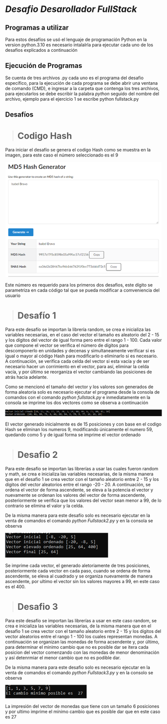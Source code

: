  # *Desafio Desarollador FullStack* 
 
 ## Programas a utilizar
 
 Para estos desafíos se usó el lenguaje de programación Python en la version python.3.10 
 es necesario intalalrla para ejecutar cada uno de los desafios explicados a continuación
 
 ## Ejecución de Programas
 
 Se cuenta de tres archivos .py cada uno es el programa del desafio específico, para la ejecución de cada programa se debe abrir una
 ventana de comando (CMD), e ingresar a la carpeta que contenga los tres archivos, para ejecutarlos se debe escribir la palabra
 *python* seguido del nombre del archivo, ejemplo para el ejercicio 1 se escribe python fullstack.py 
  
 ## Desafíos
 > # Codigo Hash 
 Para iniciar el desafío se genera el codigo Hash como se muestra en la imagen, para este caso el número seleccionado es el 9
 
 ![This is an image](https://github.com/Isabel10-Bravo/FullStack-developer-challenger/blob/bb4b65549f123f64da66f417efa0b81716f8536c/hasg%20generator.png)
 
 Este número es requerido para los primeros dos desafios, este dígito se parametriza en cada código tal que se pueda modificar a comveniencia del usuario
 
 
> # Desafío 1
Para este desafío se importan la librería random, se crea e inicializa las variables necesarias, en el caso del vector el tamaño es
aleatorio del 2 - 15 y los dígitos del vector de igual forma pero entre el rango 1 - 100. Cada valor que compone el vector se verifica el número de dígitos 
para descomponerlo en unidades y decenas y simultaneamente verificar si es igual o mayor al código Hash para modificarlo o eliminarlo si es necesario. 
A continuación, se verifica cada celda del vector si esta vacía y de ser necesario hacer un corrimiento en el vector, para así, eliminar la celda vacía, y por último se reorganiza el vector cambiando las posiciones de atrás hacia adelante.

Como se mencionó el tamaño del vector y los valores son generados de forma aleatoria solo es necesario ejecutar el programa desde la consola de comandos 
con el comando *python fullstack.py* e inmediatamente en la consola se imprime los dos vectores como se observa a continuación 

![This is an image](https://github.com/Isabel10-Bravo/FullStack-developer-challenger/blob/3ea043faa0b474df4807334427d83bd402eb8a82/Desafio1.PNG)

El vector generado inicialmente es de 15 posiciones y con base en el codigo Hash se eliminan los numeros 9, modificando únicamente el numero 59, quedando 
como 5 y de igual forma se imprime el vector ordenado

> # Desafio 2

Para este desafio se importan las librerías a usar las cuales fueron random y math, se crea e inicializa las variables necesarias, de la misma manera que en el 
desafio 1 se crea vector con el tamaño aleatorio entre 2 - 15 y los dígitos del vector aleatorios entre el rango -20 - 20. A continuación, 
se ordena el vector de forma ascendente, se eleva a la potencia el vector y nuevamente se ordenan los valores del vector de forma ascendente, posteriormente 
se verifica que los valores del vector sean menor a 99, de lo contrario se elimina el valor y la celda.

De la misma manera para este desafío solo es necesario ejecutar en la venta de comandos el comando *python Fullstack2.py* y en la consola se observa 

![This is an image](https://github.com/Isabel10-Bravo/FullStack-developer-challenger/blob/6d42205fec324f12836d680e207ef14232b66a2f/Desafio2.PNG)

Se imprime cada vector, el generado aletoriamente de tres posiciones, posteriormente cada vector en cada paso, cuando se ordena de forma ascendente,
se eleva al cuadrado y se organiza nuevamente de manera ascendente, por ultimo el vector sin los valores mayores a 99, en este caso es el 400.

> # Desafio 3

Para este desafío se importan las librerías a usar en este caso random, se crea e inicializa las variables necesarias, de la misma manera que en el 
desafio 1 se crea vector con el tamaño aleatorio entre 2 - 15 y los dígitos del vector aleatorios entre el rango 1 - 100 los cuales representan monedas.
A continuación se organizan las monedas de forma acsendente y, por último, para determinar el minimo cambio que no es posible dar se itera cada posicion 
del vector comenzando con las monedas de menor denominación y así detenrmiar el menor cambio que no es podible dar.

De la misma manera para este desafio solo es necesario ejecutar en la venta de comandos el comando *python Fullstack3.py* y en la consolo se observa 

![This is an image](https://github.com/Isabel10-Bravo/FullStack-developer-challenger/blob/a7f04b4373b61d13fa33e56d547f51a036dacac7/Desafio3.PNG)

La impresión del vector de monedas  que tiene con un tamaño 6 posiciones y por ultimo imprime el mínimo cambio que es posible dar que en este caso es 27
